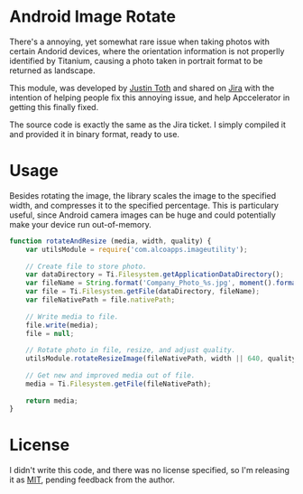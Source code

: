 # Android Image Rotate

There's a annoying, yet somewhat rare issue when taking photos with certain Andorid devices, where the orientation information is not properlly identified by Titanium, causing a photo taken in portrait format to be returned as landscape.

This module, was developed by [Justin Toth](https://github.com/justintoth) and shared on [Jira](https://jira.appcelerator.org/browse/TIMOB-3887) with the intention of helping people fix this annoying issue, and help Apccelerator in getting this finally fixed.

The source code is exactly the same as the Jira ticket.  I simply compiled it and provided it in binary format, ready to use.

# Usage

Besides rotating the image, the library scales the image to the specified width, and compresses it to the specified percentage.  This is particulary useful, since Android camera images can be huge and could potentially make your device run out-of-memory.

```javascript
function rotateAndResize (media, width, quality) {
    var utilsModule = require('com.alcoapps.imageutility');
 
    // Create file to store photo.
    var dataDirectory = Ti.Filesystem.getApplicationDataDirectory();
    var fileName = String.format('Company_Photo_%s.jpg', moment().format('YYYY-MM-DD-HH-mm-ss-SSS-ZZ'));
    var file = Ti.Filesystem.getFile(dataDirectory, fileName);
    var fileNativePath = file.nativePath;
 
    // Write media to file.
    file.write(media);
    file = null;
 
    // Rotate photo in file, resize, and adjust quality.
    utilsModule.rotateResizeImage(fileNativePath, width || 640, quality || 80);
 
    // Get new and improved media out of file.
    media = Ti.Filesystem.getFile(fileNativePath);
 
    return media;
}
```

# License
I didn't write this code, and there was no license specified, so I'm releasing it as [MIT](http://alco.mit-license.org), pending feedback from the author.